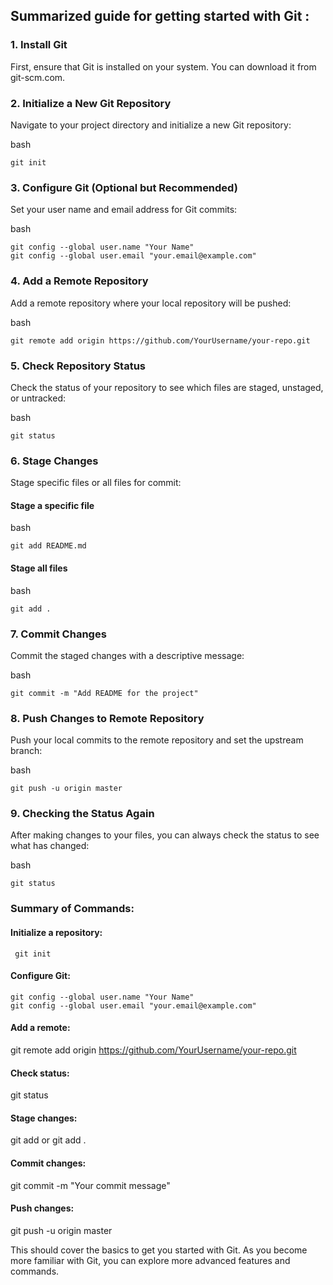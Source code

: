 ## Summarized guide for getting started with Git :
### 1. Install Git

First, ensure that Git is installed on your system. You can download it from git-scm.com.
### 2. Initialize a New Git Repository

Navigate to your project directory and initialize a new Git repository:

bash
```
git init
```

### 3. Configure Git (Optional but Recommended)

Set your user name and email address for Git commits:

bash
```
git config --global user.name "Your Name"
git config --global user.email "your.email@example.com"
```
### 4. Add a Remote Repository

Add a remote repository where your local repository will be pushed:

bash
```
git remote add origin https://github.com/YourUsername/your-repo.git
```
### 5. Check Repository Status

Check the status of your repository to see which files are staged, unstaged, or untracked:

bash
```
git status
```
### 6. Stage Changes

Stage specific files or all files for commit:

#### Stage a specific file

bash
```
git add README.md
```
#### Stage all files
bash
```
git add .
```
### 7. Commit Changes

Commit the staged changes with a descriptive message:

bash
```
git commit -m "Add README for the project"
```
### 8. Push Changes to Remote Repository

Push your local commits to the remote repository and set the upstream branch:

bash
```
git push -u origin master
```
### 9. Checking the Status Again

After making changes to your files, you can always check the status to see what has changed:

bash

```
git status
```

### Summary of Commands:

#### Initialize a repository:
     git init
#### Configure Git:
    git config --global user.name "Your Name"
    git config --global user.email "your.email@example.com"

####  Add a remote: 
git remote add origin https://github.com/YourUsername/your-repo.git
#### Check status: 
git status
#### Stage changes: 
git add <file> or git add .
#### Commit changes: 
git commit -m "Your commit message"
#### Push changes: 
git push -u origin master

This should cover the basics to get you started with Git. As you become more familiar with Git, you can explore more advanced features and commands.